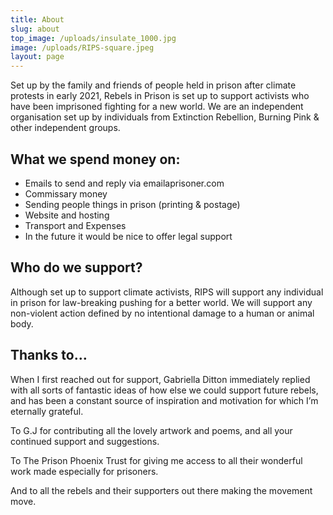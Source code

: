 ```yaml
---
title: About
slug: about
top_image: /uploads/insulate_1000.jpg
image: /uploads/RIPS-square.jpeg
layout: page
---
```


Set up by the family and friends of people held in prison after climate protests in early 2021, Rebels in Prison is set up to support activists who have been imprisoned fighting for a new world. We are an independent organisation set up by individuals from Extinction Rebellion, Burning Pink & other independent groups.

## What we spend money on:

* Emails to send and reply via emailaprisoner.com
* Commissary money
* Sending people things in prison (printing & postage)
* Website and hosting
* Transport and Expenses
* In the future it would be nice to offer legal support

## **Who do we support?**

Although set up to support climate activists, RIPS will support any individual in prison for law-breaking pushing for a better world. We will support any non-violent action defined by no intentional damage to a human or animal body.

## **Thanks to…**

When I first reached out for support, Gabriella Ditton immediately replied with all sorts of fantastic ideas of how else we could support future rebels, and has been a constant source of inspiration and motivation for which I’m eternally grateful.

To G.J for contributing all the lovely artwork and poems, and all your continued support and suggestions.

To The Prison Phoenix Trust for giving me access to all their wonderful work made especially for prisoners.

And to all the rebels and their supporters out there making the movement move.
